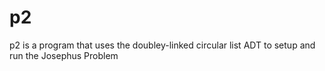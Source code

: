 p2
====

p2 is a program that uses the doubley-linked circular
list ADT to setup and run the Josephus Problem
